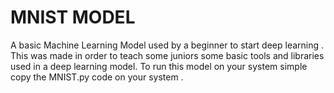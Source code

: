 # MNIST MODEL
A basic Machine Learning Model used by a beginner to start deep learning .
This was made in order to teach some juniors some basic tools and libraries used in a deep learning model.
To run this model on your system simple copy the MNIST.py code on your system .
